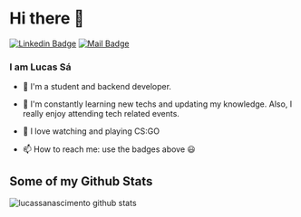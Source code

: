 # Hi there 👋
[![Linkedin Badge](https://img.shields.io/badge/-Lucas%20Sá-blue?style=flat-square&logo=Linkedin&logoColor=white&link=https://www.linkedin.com/in/lucas-s%C3%A1-nascimento-7aab70150/)](https://www.linkedin.com/in/lucas-s%C3%A1-nascimento-7aab70150/)
[![Mail Badge](https://img.shields.io/badge/-lucassnascimento20@gmail.com-d44638?style=flat-square&logo=Protonmail&logoColor=white&link=mailto:lucassnascimento20@gmail.com)](lucassnascimento20@gmail.com)


### I am Lucas Sá

- 🔭 I'm a student and backend developer.

- 🌱 I'm constantly learning new techs and updating my knowledge. Also, I really enjoy attending tech related events.

- 🎣  I love watching and playing CS:GO

- 📫  How to reach me: use the badges above 😃


## Some of my Github Stats
![lucassanascimento github stats](https://github-readme-stats.vercel.app/api?username=lucassanascimento&show_icons=true)

